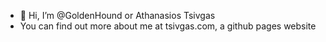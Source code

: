 - 👋 Hi, I’m @GoldenHound or Athanasios Tsivgas
- You can find out more about me at tsivgas.com, a github pages website
